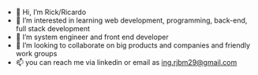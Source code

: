- 👋 Hi, I’m Rick/Ricardo
- 👀 I’m interested in learning web development, programming, back-end, full stack development
- 🌱 I’m system engineer and front end developer
- 💞️ I’m looking to collaborate on big products and companies and friendly work groups 
- 📫 you can reach me via linkedin or email as ing.rjbm29@gmail.com

<!---
RickBm400/RickBm400 is a ✨ special ✨ repository because its `README.md` (this file) appears on your GitHub profile.
You can click the Preview link to take a look at your changes.
--->
